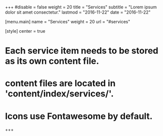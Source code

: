 +++ 
#disable = false
weight = 20
title = "Services"
subtitle = "Lorem ipsum dolor sit amet consectetur."
lastmod = "2016-11-22"
date = "2016-11-22"

[menu.main]
  name = "Services"
  weight = 20
  url = "#services"

[style]
  center = true

# Each service item needs to be stored as its own content file.
# content files are located in 'content/index/services/'.
# Icons use Fontawesome by default.
+++
